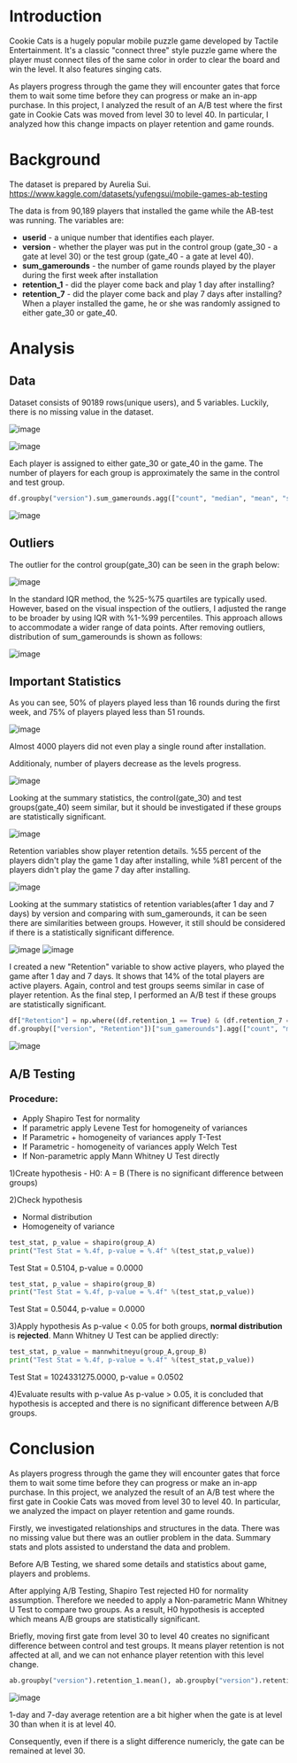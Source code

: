 # Introduction 

Cookie Cats is a hugely popular mobile puzzle game developed by Tactile Entertainment. It's a classic "connect three" style puzzle game where the player must connect tiles of the same color in order to clear the board and win the level. It also features singing cats.

As players progress through the game they will encounter gates that force them to wait some time before they can progress or make an in-app purchase. In this project, I analyzed the result of an A/B test where the first gate in Cookie Cats was moved from level 30 to level 40. In particular, I analyzed how this change impacts on player retention and game rounds.

# Background

The dataset is prepared by Aurelia Sui.
https://www.kaggle.com/datasets/yufengsui/mobile-games-ab-testing

The data is from 90,189 players that installed the game while the AB-test was running. The variables are:

- **userid** - a unique number that identifies each player.
- **version** - whether the player was put in the control group (gate_30 - a gate at level 30) or the test group (gate_40 - a gate at level 40).
- **sum_gamerounds** - the number of game rounds played by the player during the first week after installation
- **retention_1** - did the player come back and play 1 day after installing?
- **retention_7** - did the player come back and play 7 days after installing?
When a player installed the game, he or she was randomly assigned to either gate_30 or gate_40.

# Analysis
## Data
Dataset consists of 90189 rows(unique users), and 5 variables. Luckily, there is no missing value in the dataset.

![image](https://github.com/user-attachments/assets/8ed8b01f-0878-4b10-9ddd-b84d9a7e1398) 

![image](https://github.com/user-attachments/assets/e3e7f2b2-65a0-4adf-ace6-9fd14c699c6b)

Each player is assigned to either gate_30 or gate_40 in the game. The number of players for each group is approximately the same in the control and test group.

```python
df.groupby("version").sum_gamerounds.agg(["count", "median", "mean", "std", "max"])
```

![image](https://github.com/user-attachments/assets/6a3999a5-8094-4f5c-9207-5988a6a95e98)

## Outliers
The outlier for the control group(gate_30) can be seen in the graph below:

![image](https://github.com/user-attachments/assets/527ee7c9-1edd-45ec-8247-ac505d750c8b)

In the standard IQR method, the %25-%75 quartiles are typically used. However, based on the visual inspection of the outliers, I adjusted the range to be broader by using IQR with %1-%99 percentiles. This approach allows to accommodate a wider range of data points.
After removing outliers, distribution of sum_gamerounds is shown as follows:

![image](https://github.com/user-attachments/assets/7e18a235-268c-4d43-8278-1fad52b0c4f1)

## Important Statistics

As you can see, 50% of players played less than 16 rounds during the first week, and 75% of players played less than 51 rounds.

![image](https://github.com/user-attachments/assets/854c5da5-8116-4a01-bf12-8c5b45cda3be)

Almost 4000 players did not even play a single round after installation.

Additionaly, number of players decrease as the levels progress.

![image](https://github.com/user-attachments/assets/4939f1c0-81aa-4d39-a5c7-82d41785551e)

Looking at the summary statistics, the control(gate_30) and test groups(gate_40) seem similar, but it should be investigated if these groups are statistically significant. 

![image](https://github.com/user-attachments/assets/a9a5a9d2-6f66-4986-892a-380121f95388)     

Retention variables show player retention details. %55 percent of the players didn't play the game 1 day after installing, while %81 percent of the players didn't play the game 7 day after installing.

![image](https://github.com/user-attachments/assets/23a74bb2-714c-4482-95f0-6890738a2780)

Looking at the summary statistics of retention variables(after 1 day and 7 days) by version and comparing with sum_gamerounds, it can be seen there are similarities between groups. However, it still should be considered if there is a statistically significant difference.

![image](https://github.com/user-attachments/assets/31b929af-d441-491a-9611-a81ca3bcb16e)  ![image](https://github.com/user-attachments/assets/7109f5f4-9390-407f-9da7-e2a1d8770b93)

I created a new "Retention" variable to show active players, who played the game after 1 day and 7 days.
It shows that 14% of the total players are active players.
Again, control and test groups seems similar in case of player retention. As the final step, I performed an A/B test if these groups are statistically significant.

```python
df["Retention"] = np.where((df.retention_1 == True) & (df.retention_7 == True), 1,0)
df.groupby(["version", "Retention"])["sum_gamerounds"].agg(["count", "median", "mean", "std", "max"])
```

![image](https://github.com/user-attachments/assets/52ade668-ea83-46f3-8491-ae90a34cbe80)

## A/B Testing

### Procedure:
- Apply Shapiro Test for normality
- If parametric apply Levene Test for homogeneity of variances
- If Parametric + homogeneity of variances apply T-Test
- If Parametric - homogeneity of variances apply Welch Test
- If Non-parametric apply Mann Whitney U Test directly

1)Create hypothesis - H0: A = B (There is no significant difference between groups)

2)Check hypothesis
- Normal distribution
- Homogeneity of variance

```python
test_stat, p_value = shapiro(group_A)
print("Test Stat = %.4f, p-value = %.4f" %(test_stat,p_value))
```
Test Stat = 0.5104, p-value = 0.0000
```python
test_stat, p_value = shapiro(group_B)
print("Test Stat = %.4f, p-value = %.4f" %(test_stat,p_value))
```
Test Stat = 0.5044, p-value = 0.0000

3)Apply hypothesis
As p-value < 0.05 for both groups, **normal distribution** is **rejected**. Mann Whitney U Test can be applied directly:

```python
test_stat, p_value = mannwhitneyu(group_A,group_B)
print("Test Stat = %.4f, p-value = %.4f" %(test_stat,p_value))
```

Test Stat = 1024331275.0000, p-value = 0.0502

4)Evaluate results with p-value
As p-value > 0.05, it is concluded that hypothesis is accepted and there is no significant difference between A/B groups. 
   
# Conclusion

As players progress through the game they will encounter gates that force them to wait some time before they can progress or make an in-app purchase. In this project, we analyzed the result of an A/B test where the first gate in Cookie Cats was moved from level 30 to level 40. In particular, we analyzed the impact on player retention and game rounds.

Firstly, we investigated relationships and structures in the data. There was no missing value but there was an outlier problem in the data. Summary stats and plots assisted to understand the data and problem.

Before A/B Testing, we shared some details and statistics about game, players and problems.

After applying A/B Testing, Shapiro Test rejected H0 for normality assumption. Therefore we needed to apply a Non-parametric Mann Whitney U Test to compare two groups. As a result, H0 hypothesis is accepted which means A/B groups are statistically significant.

Briefly, moving first gate from level 30 to level 40 creates no significant difference between control and test groups.
It means player retention is not affected at all, and we can not enhance player retention with this level change.


```python
ab.groupby("version").retention_1.mean(), ab.groupby("version").retention_7.mean()
```
![image](https://github.com/user-attachments/assets/2322c757-7229-422e-a60a-057ae122cf07)

1-day and 7-day average retention are a bit higher when the gate is at level 30 than when it is at level 40.

Consequently, even if there is a slight difference numericly, the gate can be remained at level 30.





